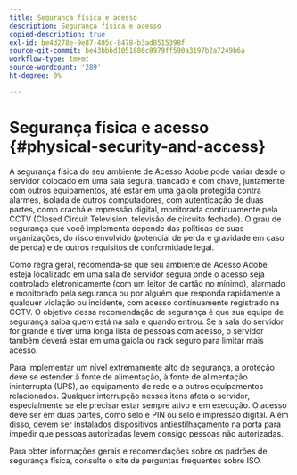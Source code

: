 ```yaml
---
title: Segurança física e acesso
description: Segurança física e acesso
copied-description: true
exl-id: be4d278e-9e87-405c-8478-b3ad8515398f
source-git-commit: be43bbbd1051886c8979ff590a3197b2a7249b6a
workflow-type: tm+mt
source-wordcount: '289'
ht-degree: 0%

---
```


# Segurança física e acesso {#physical-security-and-access}

A segurança física do seu ambiente de Acesso Adobe pode variar desde o servidor colocado em uma sala segura, trancado e com chave, juntamente com outros equipamentos, até estar em uma gaiola protegida contra alarmes, isolada de outros computadores, com autenticação de duas partes, como crachá e impressão digital, monitorada continuamente pela CCTV (Closed Circuit Television, televisão de circuito fechado). O grau de segurança que você implementa depende das políticas de suas organizações, do risco envolvido (potencial de perda e gravidade em caso de perda) e de outros requisitos de conformidade legal.

Como regra geral, recomenda-se que seu ambiente de Acesso Adobe esteja localizado em uma sala de servidor segura onde o acesso seja controlado eletronicamente (com um leitor de cartão no mínimo), alarmado e monitorado pela segurança ou por alguém que responda rapidamente a qualquer violação ou incidente, com acesso continuamente registrado na CCTV. O objetivo dessa recomendação de segurança é que sua equipe de segurança saiba quem está na sala e quando entrou. Se a sala do servidor for grande e tiver uma longa lista de pessoas com acesso, o servidor também deverá estar em uma gaiola ou rack seguro para limitar mais acesso.

Para implementar um nível extremamente alto de segurança, a proteção deve se estender à fonte de alimentação, à fonte de alimentação ininterrupta (UPS), ao equipamento de rede e a outros equipamentos relacionados. Qualquer interrupção nesses itens afeta o servidor, especialmente se ele precisar estar sempre ativo e em execução. O acesso deve ser em duas partes, como selo e PIN ou selo e impressão digital. Além disso, devem ser instalados dispositivos antiestilhaçamento na porta para impedir que pessoas autorizadas levem consigo pessoas não autorizadas.

Para obter informações gerais e recomendações sobre os padrões de segurança física, consulte o site de perguntas frequentes sobre ISO.
